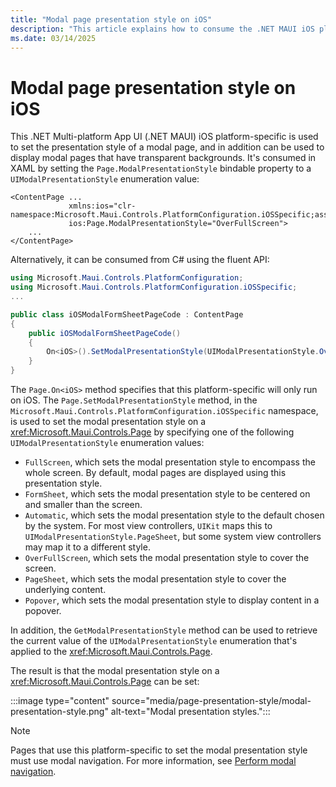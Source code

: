 ```yaml
---
title: "Modal page presentation style on iOS"
description: "This article explains how to consume the .NET MAUI iOS platform-specific that sets the presentation style of a modal page."
ms.date: 03/14/2025
---
```


# Modal page presentation style on iOS

This .NET Multi-platform App UI (.NET MAUI) iOS platform-specific is used to set the presentation style of a modal page, and in addition can be used to display modal pages that have transparent backgrounds. It's consumed in XAML by setting the `Page.ModalPresentationStyle` bindable property to a `UIModalPresentationStyle` enumeration value:

```xaml
<ContentPage ...
             xmlns:ios="clr-namespace:Microsoft.Maui.Controls.PlatformConfiguration.iOSSpecific;assembly=Microsoft.Maui.Controls"
             ios:Page.ModalPresentationStyle="OverFullScreen">
    ...
</ContentPage>
```

Alternatively, it can be consumed from C# using the fluent API:

```csharp
using Microsoft.Maui.Controls.PlatformConfiguration;
using Microsoft.Maui.Controls.PlatformConfiguration.iOSSpecific;
...

public class iOSModalFormSheetPageCode : ContentPage
{
    public iOSModalFormSheetPageCode()
    {
        On<iOS>().SetModalPresentationStyle(UIModalPresentationStyle.OverFullScreen);
    }
}
```

The `Page.On<iOS>` method specifies that this platform-specific will only run on iOS. The `Page.SetModalPresentationStyle` method, in the `Microsoft.Maui.Controls.PlatformConfiguration.iOSSpecific` namespace, is used to set the modal presentation style on a <xref:Microsoft.Maui.Controls.Page> by specifying one of the following `UIModalPresentationStyle` enumeration values:

- `FullScreen`, which sets the modal presentation style to encompass the whole screen. By default, modal pages are displayed using this presentation style.
- `FormSheet`, which sets the modal presentation style to be centered on and smaller than the screen.
- `Automatic`, which sets the modal presentation style to the default chosen by the system. For most view controllers, `UIKit` maps this to `UIModalPresentationStyle.PageSheet`, but some system view controllers may map it to a different style.
- `OverFullScreen`, which sets the modal presentation style to cover the screen.
- `PageSheet`, which sets the modal presentation style to cover the underlying content.
- `Popover`, which sets the modal presentation style to display content in a popover.

In addition, the `GetModalPresentationStyle` method can be used to retrieve the current value of the `UIModalPresentationStyle` enumeration that's applied to the <xref:Microsoft.Maui.Controls.Page>.

The result is that the modal presentation style on a <xref:Microsoft.Maui.Controls.Page> can be set:

:::image type="content" source="media/page-presentation-style/modal-presentation-style.png" alt-text="Modal presentation styles.":::

> [!NOTE]
> Pages that use this platform-specific to set the modal presentation style must use modal navigation. For more information, see [Perform modal navigation](~/user-interface/pages/navigationpage.md#perform-modal-navigation).
